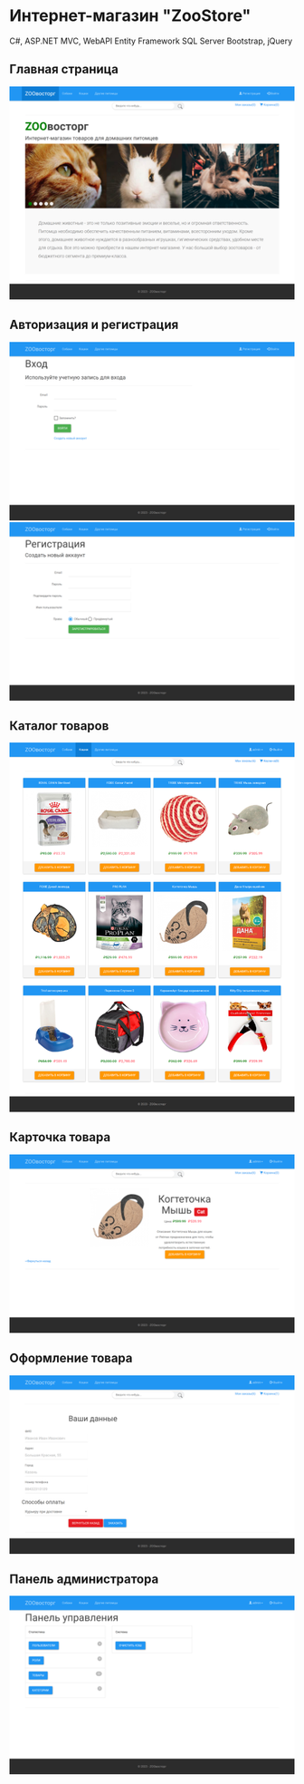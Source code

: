 # Интернет-магазин "ZooStore"

C#, ASP.NET MVC, WebAPI
Entity Framework
SQL Server
Bootstrap, jQuery

## Главная страница
![](1.png)

## Авторизация и регистрация
![](2.png)
![](3.png)

## Каталог товаров
![](4.png)

## Карточка товара
![](5.png)

## Оформление товара
![](6.png)

## Панель администратора
![](7.png)
